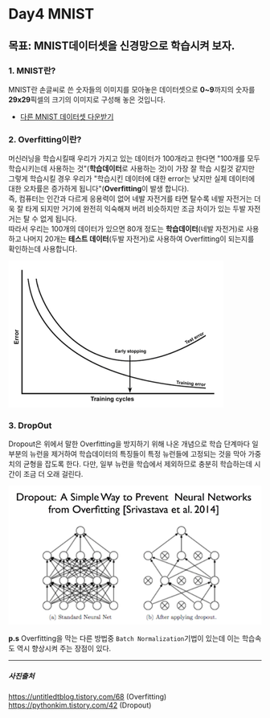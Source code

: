 # Day4 MNIST
## 목표: MNIST데이터셋을 신경망으로 학습시켜 보자.
### **1. MNIST란?**
MNIST란 손글씨로 쓴 숫자들의 이미지를 모아놓은 데이터셋으로 **0~9**까지의
숫자를 **29x29**픽셀의 크기의 이미지로 구성해 놓은 것입니다.   
+ [다른 MNIST 데이터셋 다운받기](http://yann.lecun.com/exdb/mnist/)


### **2. Overfitting이란?**
머신러닝을 학습시킬때 우리가 가지고 있는 데이터가 100개라고 한다면 "100개를
모두 학습시키는데 사용하는 것"(**학습데이터**로 사용하는 것)이 가장 잘 학습 시킬것
같지만 그렇게 학습시킬 경우 우리가 "학습시킨 데이터에 대한 error는 낮지만 실제 데이터에
대한 오차률은 증가하게 됩니다"(**Overfitting**이 발생 합니다).   
즉, 컴퓨터는 인간과 다르게 응용력이 없어 네발 자전거를 타면 탈수록 네발 자전거는
더욱 잘 타게 되지만 거기에 완전히 익숙해져 버려 비슷하지만 조금 차이가 있는 두발 자전거는
탈 수 없게 됩니다.  
따라서 우리는 100개의 데이터가 있으면 80개 정도는 **학습데이터**(네발 자전거)로 사용하고
나머지 20개는 **테스트 데이터**(두발 자전거)로 사용하여 Overfitting이 되는지를 확인하는데
사용합니다.

![git](https://github.com/wotjd0715/DeepLearning/blob/master/Day4/over.png)

### **3. DropOut**
Dropout은 위에서 말한 Overfitting을 방지하기 위해 나온 개념으로 학습 단계마다 일부분의 뉴런을 제거하여
학습데이터의 특징들이 특정 뉴런들에 고정되는 것을 막아 가중치의 균형을 잡도록 한다.
다만, 일부 뉴런을 학습에서 제외하므로 충분히 학습하는데 시간이 조금 더 오래 걸린다.  
 
![git](https://github.com/wotjd0715/DeepLearning/blob/master/Day4/dropout.png)   

**p.s** Overfitting을 막는 다른 방법중 ```Batch Normalization```기법이 있는데 이는 학습속도 역시 
향상시켜 주는 장점이 있다.

***
##### 사진출처
https://untitledtblog.tistory.com/68 (Overfitting)   
https://pythonkim.tistory.com/42 (Dropout)
